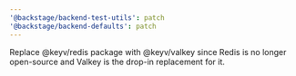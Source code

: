 ```yaml
---
'@backstage/backend-test-utils': patch
'@backstage/backend-defaults': patch
---
```


Replace @keyv/redis package with @keyv/valkey since Redis is no longer open-source and Valkey is the drop-in replacement for it.
